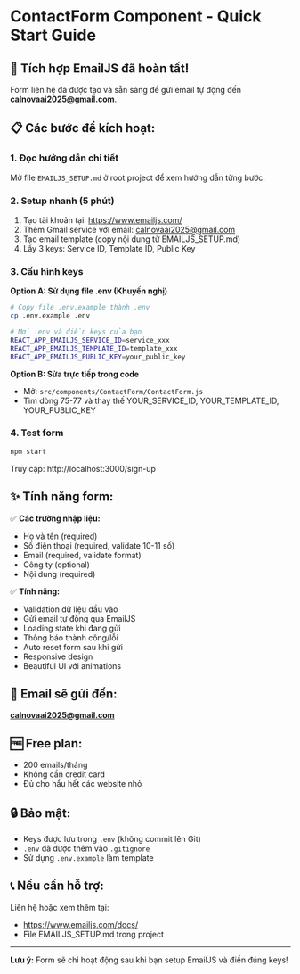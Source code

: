 # ContactForm Component - Quick Start Guide

## 🚀 Tích hợp EmailJS đã hoàn tất!

Form liên hệ đã được tạo và sẵn sàng để gửi email tự động đến **calnovaai2025@gmail.com**.

## 📋 Các bước để kích hoạt:

### 1. Đọc hướng dẫn chi tiết
Mở file `EMAILJS_SETUP.md` ở root project để xem hướng dẫn từng bước.

### 2. Setup nhanh (5 phút)
1. Tạo tài khoản tại: https://www.emailjs.com/
2. Thêm Gmail service với email: calnovaai2025@gmail.com
3. Tạo email template (copy nội dung từ EMAILJS_SETUP.md)
4. Lấy 3 keys: Service ID, Template ID, Public Key

### 3. Cấu hình keys
**Option A: Sử dụng file .env (Khuyến nghị)**
```bash
# Copy file .env.example thành .env
cp .env.example .env

# Mở .env và điền keys của bạn
REACT_APP_EMAILJS_SERVICE_ID=service_xxx
REACT_APP_EMAILJS_TEMPLATE_ID=template_xxx
REACT_APP_EMAILJS_PUBLIC_KEY=your_public_key
```

**Option B: Sửa trực tiếp trong code**
- Mở: `src/components/ContactForm/ContactForm.js`
- Tìm dòng 75-77 và thay thế YOUR_SERVICE_ID, YOUR_TEMPLATE_ID, YOUR_PUBLIC_KEY

### 4. Test form
```bash
npm start
```
Truy cập: http://localhost:3000/sign-up

## ✨ Tính năng form:

✅ **Các trường nhập liệu:**
- Họ và tên (required)
- Số điện thoại (required, validate 10-11 số)
- Email (required, validate format)
- Công ty (optional)
- Nội dung (required)

✅ **Tính năng:**
- Validation dữ liệu đầu vào
- Gửi email tự động qua EmailJS
- Loading state khi đang gửi
- Thông báo thành công/lỗi
- Auto reset form sau khi gửi
- Responsive design
- Beautiful UI với animations

## 📧 Email sẽ gửi đến:
**calnovaai2025@gmail.com**

## 🆓 Free plan:
- 200 emails/tháng
- Không cần credit card
- Đủ cho hầu hết các website nhỏ

## 🔒 Bảo mật:
- Keys được lưu trong `.env` (không commit lên Git)
- `.env` đã được thêm vào `.gitignore`
- Sử dụng `.env.example` làm template

## 📞 Nếu cần hỗ trợ:
Liên hệ hoặc xem thêm tại:
- https://www.emailjs.com/docs/
- File EMAILJS_SETUP.md trong project

---
**Lưu ý:** Form sẽ chỉ hoạt động sau khi bạn setup EmailJS và điền đúng keys!

